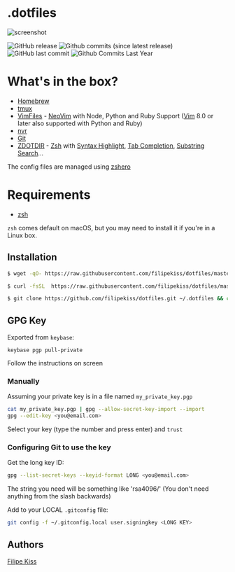 # .dotfiles

![screenshot]

![GitHub release](https://img.shields.io/github/release/filipekiss/dotfiles.svg?colorA=D3869B&colorB=8F3F71&style=flat-square)
![Github commits (since latest release)](https://img.shields.io/github/commits-since/filipekiss/dotfiles/latest.svg?colorA=D3869B&colorB=8F3F71&style=flat-square)
![GitHub last commit](https://img.shields.io/github/last-commit/filipekiss/dotfiles.svg?colorA=D3869B&colorB=8F3F71&style=flat-square)
![Github Commits Last Year](https://img.shields.io/github/commit-activity/y/filipekiss/dotfiles.svg?colorA=D3869B&colorB=8F3F71&style=flat-square)

# What's in the box?

-   [Homebrew]
-   [tmux]
-   [VimFiles] - [NeoVim] with Node, Python and Ruby Support ([Vim] 8.0 or later
    also supported with Python and Ruby)
-   [nvr]
-   [Git]
-   [ZDOTDIR][zshfiles] - [Zsh] with [Syntax Highlight], [Tab Completion],
    [Substring Search]…

The config files are managed using [zshero]

# Requirements

-   [zsh]

`zsh` comes default on macOS, but you may need to install it if you're in a
Linux box.

## Installation

```sh
$ wget -qO- https://raw.githubusercontent.com/filipekiss/dotfiles/master/bin/dotfiles | zsh
```

```sh
$ curl -fsSL  https://raw.githubusercontent.com/filipekiss/dotfiles/master/bin/dotfiles | zsh
```

```sh
$ git clone https://github.com/filipekiss/dotfiles.git ~/.dotfiles && cd ~/.dotfiles && ./bin/dotfiles
```

## GPG Key

Exported from `keybase`:

`keybase pgp pull-private`

Follow the instructions on screen

### Manually

Assuming your private key is in a file named `my_private_key.pgp`

```sh
cat my_private_key.pgp | gpg --allow-secret-key-import --import
gpg --edit-key <you@email.com>
```

Select your key (type the number and press enter) and `trust`

### Configuring Git to use the key

Get the long key ID:

```sh
gpg --list-secret-keys --keyid-format LONG <you@email.com>
```

The string you need will be something like 'rsa4096/<LONG KEY HERE>' (You don't
need anything from the slash backwards)

Add to your LOCAL `.gitconfig` file:

```sh
git config -f ~/.gitconfig.local user.signingkey <LONG KEY>
```

## Authors

[Filipe Kiss]

[screenshot]:
    https://raw.githubusercontent.com/filipekiss/dotfiles/master/screenshot.png
[homebrew]: https://brew.sh/
[tmux]: http://tmux.sourceforge.net/
[neovim]: https://neovim.io/
[vim]: http://www.vim.org/
[git]: http://git-scm.com/
[zsh]: http://www.zsh.org/
[nvr]: https://github.com/mhinz/neovim-remote
[syntax highlight]: https://github.com/zdharma/fast-syntax-highlighting
[tab completion]: https://github.com/zsh-users/zsh-completions
[substring search]: https://github.com/zsh-users/zsh-history-substring-search
[zshero]: https://github.com/filipekiss/zshero
[filipe kiss]: https://twitter.com/filipekiss
[vimfiles]: https://github.com/filipekiss/vimfiles
[zshfiles]: https://github.com/filipekiss/zdotdir
